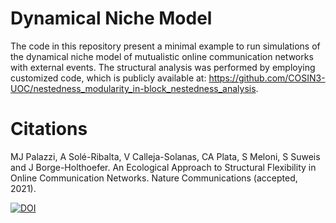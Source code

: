 # Dynamical Niche Model
The code in this repository present a minimal example to run simulations of the dynamical niche model of mutualistic online communication networks with external events. The structural analysis was performed by employing customized code, which is publicly available at: https://github.com/COSIN3-UOC/nestedness_modularity_in-block_nestedness_analysis.

# Citations
MJ Palazzi, A Solé-Ribalta, V Calleja-Solanas, CA Plata, S Meloni, S Suweis and J Borge-Holthoefer. An Ecological Approach to Structural Flexibility in Online Communication Networks. Nature Communications (accepted, 2021).

[![DOI](https://zenodo.org/badge/341152021.svg)](https://zenodo.org/badge/latestdoi/341152021)
